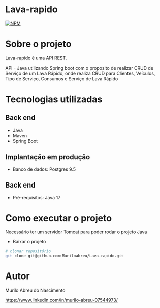 # Lava-rapido

[![NPM](https://img.shields.io/npm/l/react)](https://github.com/Muriloabreu/Lava-rapido/blob/main/LICENCE) 

# Sobre o projeto


Lava-rapido é uma API REST.

API - Java utilizando Spring boot com o proposito de realizar CRUD de Serviço de um Lava Rápido, onde realiza CRUD para Clientes, Veículos, Tipo de Serviço, Consumos e Serviço de Lava Rápido



# Tecnologias utilizadas
## Back end
- Java
- Maven
- Spring Boot



## Implantação em produção

- Banco de dados: Postgres 9.5

## Back end
- Pré-requisitos: Java 17

# Como executar o projeto

Necessário ter um servidor Tomcat para poder rodar o projeto Java

- Baixar o projeto

```bash
# clonar repositório
git clone git@github.com:Muriloabreu/Lava-rapido.git

```

# Autor

Murilo Abreu do Nascimento

https://www.linkedin.com/in/murilo-abreu-07544973/
